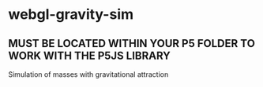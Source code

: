 # webgl-gravity-sim
**MUST BE LOCATED WITHIN YOUR P5 FOLDER TO WORK WITH THE P5JS LIBRARY**
--
Simulation of masses with gravitational attraction
